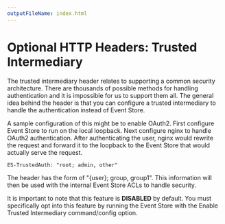 ```yaml
---
outputFileName: index.html
---
```


# Optional HTTP Headers: Trusted Intermediary

The trusted intermediary header relates to supporting a common security architecture. There are thousands of possible methods for handling authentication and it is impossible for us to support them all. The general idea behind the header is that you can configure a trusted intermediary to handle the authentication instead of Event Store.

A sample configuration of this might be to enable OAuth2. First configure Event Store to run on the local loopback. Next configure nginx to handle OAuth2 authentication. After authenticating the user, nginx would rewrite the request and forward it to the loopback to the Event Store that would actually serve the request.

```http
ES-TrustedAuth: "root; admin, other"
```

The header has the form of "{user}; group, group1". This information will then be used with the internal Event Store ACLs to handle security.

It is important to note that this feature is **DISABLED** by default. You must specifically opt into this feature by running the Event Store with the Enable Trusted Intermediary command/config option.
